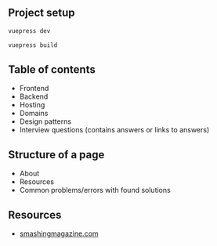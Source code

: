 ## Project setup
```bash
vuepress dev
```

```bash
vuepress build
```

## Table of contents
- Frontend
- Backend
- Hosting
- Domains
- Design patterns
- Interview questions (contains answers or links to answers)

## Structure of a page
- About
- Resources
- Common problems/errors with found solutions

## Resources
- [smashingmagazine.com](https://www.smashingmagazine.com)
